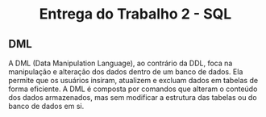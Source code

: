 # <center>Entrega do Trabalho 2 - SQL</center>

## **DML**

A DML (Data Manipulation Language), ao contrário da DDL, foca na manipulação e alteração dos dados dentro de um banco de dados. Ela permite que os usuários insiram, atualizem e excluam dados em tabelas de forma eficiente. A DML é composta por comandos que alteram o conteúdo dos dados armazenados, mas sem modificar a estrutura das tabelas ou do banco de dados em si.